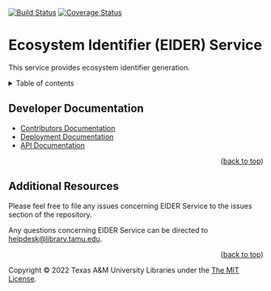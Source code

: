 [![Build Status][build-badge]][build-status]
[![Coverage Status][coverage-badge]][coverage-status]

# Ecosystem Identifier (EIDER) Service

<a name="readme-top"></a>

This service provides ecosystem identifier generation.

<details>
<summary>Table of contents</summary>

  - [Developer Documentation](#developer-documentation)
  - [Additional Resources](#additional-resources)

</details>

## Developer Documentation

- [Contributors Documentation][contribute-guide]
- [Deployment Documentation][deployment-guide]
- [API Documentation](api-guide)

<div align="right">(<a href="#readme-top">back to top</a>)</div>

## Additional Resources

Please feel free to file any issues concerning EIDER Service to the issues section of the repository.

Any questions concerning EIDER Service can be directed to helpdesk@library.tamu.edu.

<div align="right">(<a href="#readme-top">back to top</a>)</div>

Copyright © 2022 Texas A&M University Libraries under the [The MIT License][license].

<!-- LINKS -->
[build-badge]: https://github.com/TAMULib/EIDER/workflows/Build/badge.svg
[build-status]: https://github.com/TAMULib/EIDER/actions?query=workflow%3ABuild
[coverage-badge]: https://coveralls.io/repos/github/TAMULib/EIDER/badge.svg
[coverage-status]: https://coveralls.io/github/TAMULib/EIDER

[api-guide]: https://tamulib.github.io/EIDER
[tamu-library]: http://library.tamu.edu
[deployment-guide]: DEPLOYING.md
[contribute-guide]: CONTRIBUTING.md
[license]: LICENSE
